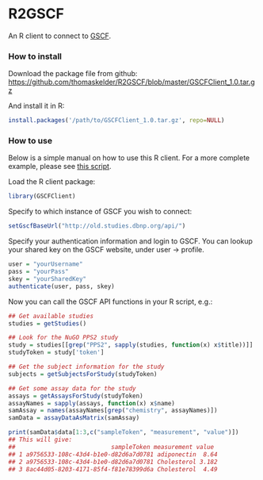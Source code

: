 R2GSCF
======

An R client to connect to [GSCF](https://github.com/PhenotypeFoundation/GSCF).

### How to install ##
Download the package file from github:
https://github.com/thomaskelder/R2GSCF/blob/master/GSCFClient_1.0.tar.gz

And install it in R:

```R
install.packages('/path/to/GSCFClient_1.0.tar.gz', repo=NULL)
```

### How to use ###
Below is a simple manual on how to use this R client. For a more complete example, please see [this script](example.R).

Load the R client package:

```R
library(GSCFClient)
```

Specify to which instance of GSCF you wish to connect:

```R
setGscfBaseUrl("http://old.studies.dbnp.org/api/")
```

Specify your authentication information and login to GSCF. You can lookup your shared key on the GSCF website, under user -> profile.

```R
user = "yourUsername"
pass = "yourPass"
skey = "yourSharedKey"
authenticate(user, pass, skey)
```

Now you can call the GSCF API functions in your R script, e.g.:

```R
## Get available studies
studies = getStudies()

## Look for the NuGO PPS2 study
study = studies[[grep("PPS2", sapply(studies, function(x) x$title))]]
studyToken = study['token']

## Get the subject information for the study
subjects = getSubjectsForStudy(studyToken)

## Get some assay data for the study
assays = getAssaysForStudy(studyToken)
assayNames = sapply(assays, function(x) x$name)
samAssay = names(assayNames[grep("chemistry", assayNames)])
samData = assayDataAsMatrix(samAssay)

print(samData$data[1:3,c("sampleToken", "measurement", "value")])
## This will give:
##                           sampleToken measurement value
## 1 a9756533-108c-43d4-b1e0-d82d6a7d0781 adiponectin  8.64
## 2 a9756533-108c-43d4-b1e0-d82d6a7d0781 Cholesterol 3.182
## 3 8ac44d05-8203-4171-85f4-f81e78399d6a Cholesterol  4.49
```